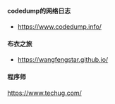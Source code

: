 #### codedump的网络日志
- https://www.codedump.info/

#### 布衣之旅
- https://wangfengstar.github.io/

#### 程序师
https://www.techug.com/
